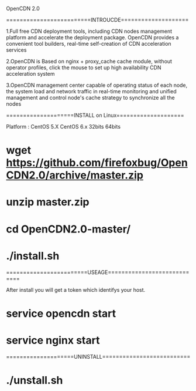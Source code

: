 OpenCDN 2.0

=========================INTROUCDE====================

1.Full free CDN deployment tools, including CDN nodes management platform and accelerate the deployment package. OpenCDN provides a convenient tool builders, real-time self-creation of CDN acceleration services

2.OpenCDN is Based on nginx + proxy_cache cache module, without operator profiles, click the mouse to set up high availability CDN acceleration system

3.OpenCDN management center capable of operating status of each node, the system load and network traffic in real-time monitoring and unified management and control node's cache strategy to synchronize all the nodes

====================INSTALL on Linux====================

Platform : CentOS 5.X CentOS 6.x 32bits 64bits
# wget https://github.com/firefoxbug/OpenCDN2.0/archive/master.zip
# unzip master.zip
# cd OpenCDN2.0-master/
# ./install.sh

========================USEAGE============================

After install you will get a token which identifys your host.

# service opencdn start
# service nginx start

====================UNINSTALL==========================

# ./unstall.sh
